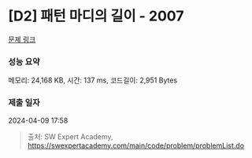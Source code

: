 # [D2] 패턴 마디의 길이 - 2007 

[문제 링크](https://swexpertacademy.com/main/code/problem/problemDetail.do?contestProbId=AV5P1kNKAl8DFAUq) 

### 성능 요약

메모리: 24,168 KB, 시간: 137 ms, 코드길이: 2,951 Bytes

### 제출 일자

2024-04-09 17:58



> 출처: SW Expert Academy, https://swexpertacademy.com/main/code/problem/problemList.do